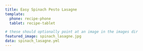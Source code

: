 ```yaml
---
title: Easy Spinach Pesto Lasagne
template:
  phone: recipe-phone
  tablet: recipe-tablet

# these should optionally point at an image in the images dir
featured_image: spinach_lasagne.jpg
data: spinach_lasagne.yml
---
```

